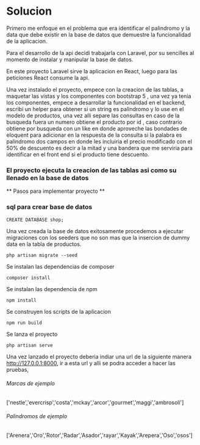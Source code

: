 # **Solucion**

Primero me enfoque en el problema que era identificar el palindromo y la data que debe existir en la base de datos que demuestre la funcionalidad de la aplicacion.

Para el desarrollo de la api decidi trabajarla con Laravel, por su sencilles al momento de instalar y manipular la base de datos.

En este proyecto Laravel sirve la aplicacion en React, luego para las peticiones React consume la api.

Una vez instalado el proyecto, empece con la creacion de las tablas, a maquetar las vistas y los componentes con bootstrap 5 , una vez ya tenia los componentes, empece a desarrollar la funcionalidad en el backend, escribi un helper para obtener si un string es palindromo y lo use en el modelo de productos, una vez alli separe las consultas en caso de la busqueda fuera un numero obtiene el producto por id , caso contrario obtiene por busqueda con un like en donde aproveche las bondades de eloquent para adicionar en la respuesta de la consulta si la palabra es palindromo dos campos en donde les incluiria el precio modificado con el 50% de descuento es decir a la mitad y una bandera que me serviria para identificar en el front end si el producto tiene descuento.

### El proyecto ejecuta la creacion de las tablas asi como su llenado en la base de datos

** Pasos para implementar proyecto **
### sql para crear base de datos
```
CREATE DATABASE shop;
```
Una vez creada la base de datos exitosamente procedemos a ejecutar migraciones con los seeders que no son mas que la insercion de dummy data en la tabla de productos.
```
php artisan migrate --seed
```
Se instalan las dependencias de composer
```
composer install 
```
Se instalan las dependencia de npm
```
npm install
```
Se construyen los scripts de la aplicacion
```
npm run build
```
Se lanza el proyecto

```
php artisan serve
```
Una vez lanzado el proyecto deberia indiar una url de la siguiente manera http://127.0.0.1:8000, ir a esta url y alli se podra acceder a hacer las pruebas, 

###### Marcas de ejemplo

['nestle','evercrisp','costa','mckay','arcor','gourmet','maggi','ambrosoli']

###### Palindromos de ejemplo
['Arenera','Oro','Rotor','Radar','Asador','rayar','Kayak','Arepera','Oso','osos']